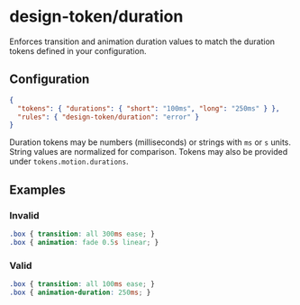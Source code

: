 # design-token/duration

Enforces transition and animation duration values to match the duration tokens defined in your configuration.

## Configuration

```json
{
  "tokens": { "durations": { "short": "100ms", "long": "250ms" } },
  "rules": { "design-token/duration": "error" }
}
```

Duration tokens may be numbers (milliseconds) or strings with `ms` or `s` units. String values are normalized for comparison. Tokens may also be provided under `tokens.motion.durations`.

## Examples

### Invalid

```css
.box { transition: all 300ms ease; }
.box { animation: fade 0.5s linear; }
```

### Valid

```css
.box { transition: all 100ms ease; }
.box { animation-duration: 250ms; }
```
